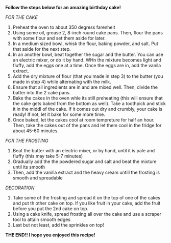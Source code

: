 **Follow the steps below for an amazing birthday cake!**

*FOR THE CAKE*
1. Preheat the oven to about 350 degress farenheit
2. Using some oil, grease 2, 8-inch round cake pans. Then, flour the pans with some flour and set them aside for later. 
3. In a medium sized bowl, whisk the flour, baking powder, and salt. Put that aside for the next step.
4. In an another bowl, beat together the sugar and the butter. You can use an electric mixer, or do it by hand. WHn the mixture becomes light and fluffy, add the eggs one at a time. Once the eggs are in, add the vanila extract.
5. Add the dry mixture of flour (that you made in step 3) to the butter (you made in step 4) while alternating with the milk.
6. Ensure that all ingredients are in and are mixed well. Then, divide the batter into the 2 cake pans. 
7. Bake the cakes in the oven whle its still preheating (this will ensure that the cake gets baked from the bottom as well). Take a toothpick and stick it in the middl of the cake. If it comes out dry and crumbly, your cake is ready! If not, let it bake for some more time. 
8. Once baked, let the cakes cool at room tempreture for half an hour. Then, take the cakes out of the pans and let them cool in the fridge for about 45-60 minutes. 

*FOR THE FROSTING*
1.  Beat the butter with an electric mixer, or by hand, until it is pale and fluffy (this may take 5-7 minutes)
2. Gradually add the the powdered sugar and salt and beat the mixture until its smooth
3. Then, add the vanilla extract and the heavy cream untill the frosting is smooth and spreadable

*DECORATION*
1. Take some of the frosting and spread it on the top of one of the cakes and put th other cake on top. If you like fruit in your cake, add the fruit before you put the 2nd cake on top.
2. Using a cake knife, spread frosting all over the cake and use a scraper tool to attain smooth edges
3. Last but not least, add the sprinkles on top!

**THE END!! I hope you enjoyed this recipe!**